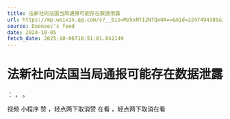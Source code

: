 ```yaml
---
title: 法新社向法国当局通报可能存在数据泄露
url: https://mp.weixin.qq.com/s?__biz=MzkxNTI2NTQxOA==&mid=2247494385&idx=2&sn=103fddae3d36f61bdcbdaa7ac3d0879a
source: Doonsec's feed
date: 2024-10-05
fetch_date: 2025-10-06T18:51:01.842149
---
```


# 法新社向法国当局通报可能存在数据泄露

：
，
。

视频
小程序
赞
，轻点两下取消赞
在看
，轻点两下取消在看